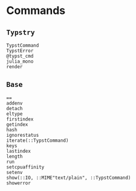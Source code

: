 
# Commands

## `Typstry`

```@docs
TypstCommand
TypstError
@typst_cmd
julia_mono
render
```

## `Base`

```@docs
==
addenv
detach
eltype
firstindex
getindex
hash
ignorestatus
iterate(::TypstCommand)
keys
lastindex
length
run
setcpuaffinity
setenv
show(::IO, ::MIME"text/plain", ::TypstCommand)
showerror
```
